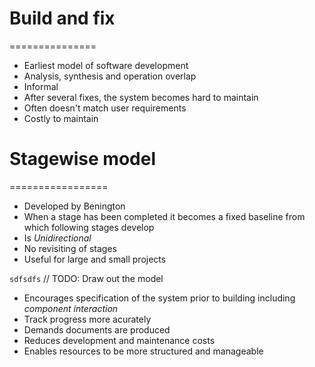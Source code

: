 # Build and fix
===============

- Earliest model of software development
- Analysis, synthesis and operation overlap
- Informal
- After several fixes, the system becomes hard to maintain
- Often doesn't match user requirements
- Costly to maintain

# Stagewise model
=================

- Developed by Benington
- When a stage has been completed it becomes a fixed baseline from which following stages develop
- Is _Unidirectional_
- No revisiting of stages
- Useful for large and small projects

`sdfsdfs`
// TODO: Draw out the model

- Encourages specification of the system prior to building including _component interaction_
- Track progress more acurately
- Demands documents are produced
- Reduces development and maintenance costs
- Enables resources to be more structured and manageable